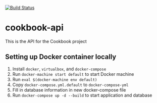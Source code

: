 [![Build Status](https://travis-ci.org/tcarlton2000/cookbook-api.svg?branch=master)](https://travis-ci.org/tcarlton2000/cookbook-api)

# cookbook-api
This is the API for the Cookbook project
## Setting up Docker container locally
1. Install `docker`, `virtualbox`, and `docker-compose`
2. Run `docker-machine start default` to start Docker machine
3. Run `eval $(docker-machine env default)`
4. Copy `docker-compose.yml.default` to `docker-compose-yml`
5. Fill in database information in new docker-compose file
6. Run `docker-compose up -d --build` to start application and database